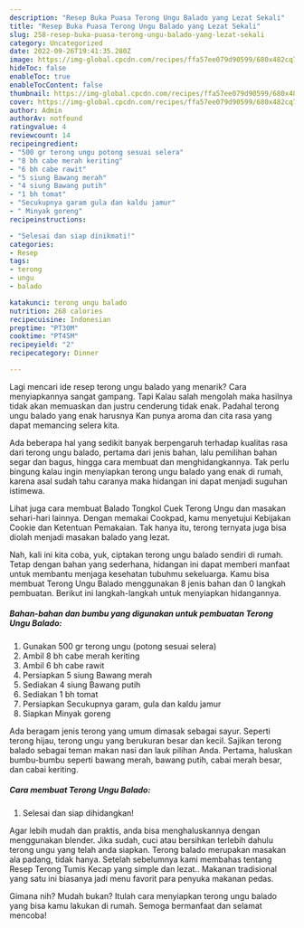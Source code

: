 ```yaml
---
description: "Resep Buka Puasa Terong Ungu Balado yang Lezat Sekali"
title: "Resep Buka Puasa Terong Ungu Balado yang Lezat Sekali"
slug: 258-resep-buka-puasa-terong-ungu-balado-yang-lezat-sekali
category: Uncategorized
date: 2022-09-26T19:41:35.280Z
image: https://img-global.cpcdn.com/recipes/ffa57ee079d90599/680x482cq70/terong-ungu-balado-foto-resep-utama.jpg
hideToc: false
enableToc: true
enableTocContent: false
thumbnail: https://img-global.cpcdn.com/recipes/ffa57ee079d90599/680x482cq70/terong-ungu-balado-foto-resep-utama.jpg
cover: https://img-global.cpcdn.com/recipes/ffa57ee079d90599/680x482cq70/terong-ungu-balado-foto-resep-utama.jpg
author: Admin
authorAv: notfound
ratingvalue: 4
reviewcount: 14
recipeingredient:
- "500 gr terong ungu potong sesuai selera"
- "8 bh cabe merah keriting"
- "6 bh cabe rawit"
- "5 siung Bawang merah"
- "4 siung Bawang putih"
- "1 bh tomat"
- "Secukupnya garam gula dan kaldu jamur"
- " Minyak goreng"
recipeinstructions:

- "Selesai dan siap dinikmati!"
categories:
- Resep
tags:
- terong
- ungu
- balado

katakunci: terong ungu balado 
nutrition: 268 calories
recipecuisine: Indonesian
preptime: "PT30M"
cooktime: "PT45M"
recipeyield: "2"
recipecategory: Dinner

---
```



Lagi mencari ide resep terong ungu balado yang menarik? Cara menyiapkannya sangat gampang. Tapi Kalau salah mengolah maka hasilnya tidak akan memuaskan dan justru cenderung tidak enak. Padahal terong ungu balado yang enak harusnya Kan punya aroma dan cita rasa yang dapat memancing selera kita.


Ada beberapa hal yang sedikit banyak berpengaruh terhadap kualitas rasa dari terong ungu balado, pertama dari jenis bahan, lalu pemilihan bahan segar dan bagus, hingga cara membuat dan menghidangkannya. Tak perlu bingung kalau ingin menyiapkan terong ungu balado yang enak di rumah, karena asal sudah tahu caranya maka hidangan ini dapat menjadi suguhan istimewa.

Lihat juga cara membuat Balado Tongkol Cuek Terong Ungu dan masakan sehari-hari lainnya. Dengan memakai Cookpad, kamu menyetujui Kebijakan Cookie dan Ketentuan Pemakaian. Tak hanya itu, terong ternyata juga bisa diolah menjadi masakan balado yang lezat.


Nah, kali ini kita coba, yuk, ciptakan terong ungu balado sendiri di rumah. Tetap dengan bahan yang sederhana, hidangan ini dapat memberi manfaat untuk membantu menjaga kesehatan tubuhmu sekeluarga. Kamu bisa membuat Terong Ungu Balado menggunakan 8 jenis bahan dan 0 langkah pembuatan. Berikut ini langkah-langkah untuk menyiapkan hidangannya.

<!--inarticleads1-->

##### Bahan-bahan dan bumbu yang digunakan untuk pembuatan Terong Ungu Balado:

1. Gunakan 500 gr terong ungu (potong sesuai selera)
1. Ambil 8 bh cabe merah keriting
1. Ambil 6 bh cabe rawit
1. Persiapkan 5 siung Bawang merah
1. Sediakan 4 siung Bawang putih
1. Sediakan 1 bh tomat
1. Persiapkan Secukupnya garam, gula dan kaldu jamur
1. Siapkan  Minyak goreng


Ada beragam jenis terong yang umum dimasak sebagai sayur. Seperti terong hijau, terong ungu yang berukuran besar dan kecil. Sajikan terong balado sebagai teman makan nasi dan lauk pilihan Anda. Pertama, haluskan bumbu-bumbu seperti bawang merah, bawang putih, cabai merah besar, dan cabai keriting. 

<!--inarticleads2-->

##### Cara membuat Terong Ungu Balado:


1. Selesai dan siap dihidangkan!

Agar lebih mudah dan praktis, anda bisa menghaluskannya dengan menggunakan blender. Jika sudah, cuci atau bersihkan terlebih dahulu terong ungu yang telah anda siapkan. Terong balado merupakan masakan ala padang, tidak hanya. Setelah sebelumnya kami membahas tentang Resep Terong Tumis Kecap yang simple dan lezat.. Makanan tradisional yang satu ini biasanya jadi menu favorit para penyuka makanan pedas. 

Gimana nih? Mudah bukan? Itulah cara menyiapkan terong ungu balado yang bisa kamu lakukan di rumah. Semoga bermanfaat dan selamat mencoba!
